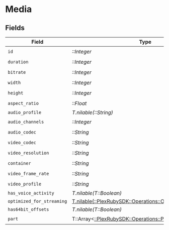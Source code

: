 # Media


## Fields

| Field                                                                                                           | Type                                                                                                            | Required                                                                                                        | Description                                                                                                     | Example                                                                                                         |
| --------------------------------------------------------------------------------------------------------------- | --------------------------------------------------------------------------------------------------------------- | --------------------------------------------------------------------------------------------------------------- | --------------------------------------------------------------------------------------------------------------- | --------------------------------------------------------------------------------------------------------------- |
| `id`                                                                                                            | *::Integer*                                                                                                     | :heavy_check_mark:                                                                                              | N/A                                                                                                             | 119534                                                                                                          |
| `duration`                                                                                                      | *::Integer*                                                                                                     | :heavy_check_mark:                                                                                              | N/A                                                                                                             | 11558112                                                                                                        |
| `bitrate`                                                                                                       | *::Integer*                                                                                                     | :heavy_check_mark:                                                                                              | N/A                                                                                                             | 25025                                                                                                           |
| `width`                                                                                                         | *::Integer*                                                                                                     | :heavy_check_mark:                                                                                              | N/A                                                                                                             | 3840                                                                                                            |
| `height`                                                                                                        | *::Integer*                                                                                                     | :heavy_check_mark:                                                                                              | N/A                                                                                                             | 2072                                                                                                            |
| `aspect_ratio`                                                                                                  | *::Float*                                                                                                       | :heavy_check_mark:                                                                                              | N/A                                                                                                             | 1.85                                                                                                            |
| `audio_profile`                                                                                                 | *T.nilable(::String)*                                                                                           | :heavy_minus_sign:                                                                                              | N/A                                                                                                             | dts                                                                                                             |
| `audio_channels`                                                                                                | *::Integer*                                                                                                     | :heavy_check_mark:                                                                                              | N/A                                                                                                             | 6                                                                                                               |
| `audio_codec`                                                                                                   | *::String*                                                                                                      | :heavy_check_mark:                                                                                              | N/A                                                                                                             | eac3                                                                                                            |
| `video_codec`                                                                                                   | *::String*                                                                                                      | :heavy_check_mark:                                                                                              | N/A                                                                                                             | hevc                                                                                                            |
| `video_resolution`                                                                                              | *::String*                                                                                                      | :heavy_check_mark:                                                                                              | N/A                                                                                                             | 4k                                                                                                              |
| `container`                                                                                                     | *::String*                                                                                                      | :heavy_check_mark:                                                                                              | N/A                                                                                                             | mkv                                                                                                             |
| `video_frame_rate`                                                                                              | *::String*                                                                                                      | :heavy_check_mark:                                                                                              | N/A                                                                                                             | 24p                                                                                                             |
| `video_profile`                                                                                                 | *::String*                                                                                                      | :heavy_check_mark:                                                                                              | N/A                                                                                                             | main 10                                                                                                         |
| `has_voice_activity`                                                                                            | *T.nilable(T::Boolean)*                                                                                         | :heavy_minus_sign:                                                                                              | N/A                                                                                                             | false                                                                                                           |
| `optimized_for_streaming`                                                                                       | [T.nilable(::PlexRubySDK::Operations::OptimizedForStreaming)](../../models/operations/optimizedforstreaming.md) | :heavy_minus_sign:                                                                                              | N/A                                                                                                             | 1                                                                                                               |
| `has64bit_offsets`                                                                                              | *T.nilable(T::Boolean)*                                                                                         | :heavy_minus_sign:                                                                                              | N/A                                                                                                             | false                                                                                                           |
| `part`                                                                                                          | T::Array<[::PlexRubySDK::Operations::Part](../../models/operations/part.md)>                                    | :heavy_check_mark:                                                                                              | N/A                                                                                                             |                                                                                                                 |